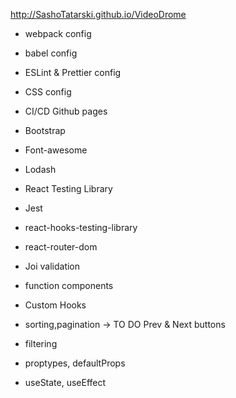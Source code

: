 http://SashoTatarski.github.io/VideoDrome

- webpack config
- babel config
- ESLint & Prettier config
- CSS config
- CI/CD Github pages

- Bootstrap
- Font-awesome
- Lodash
- React Testing Library
- Jest
- react-hooks-testing-library
- react-router-dom
- Joi validation

- function components
- Custom Hooks
- sorting,pagination -> TO DO Prev & Next buttons
- filtering
- proptypes, defaultProps
- useState, useEffect
